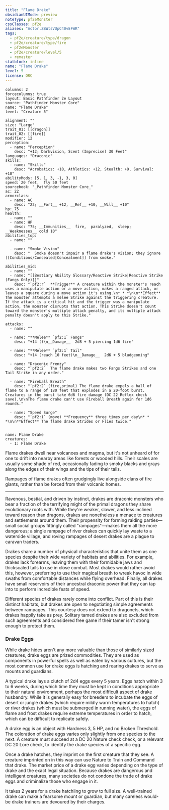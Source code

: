```yaml
---
title: "Flame Drake"
obsidianUIMode: preview
noteType: pf2eMonster
cssClasses: pf2e
aliases: "Actor.ZBWtsVUpC40vEFWR" 
tags:
  - pf2e/creature/type/dragon
  - pf2e/creature/type/fire
  - pf2eMonster
  - pf2e/creature/level/5
  - remaster
statblock: inline
name: "Flame Drake"
level: 5
license: ORC
---
```


```statblock
columns: 2
forcecolumns: true
layout: Basic Pathfinder 2e Layout
source: "Pathfinder Monster Core"
name: "Flame Drake"
level: "Creature 5"

alignment: ""
size: "Large"
trait_01: [[dragon]]
trait_02: [[fire]]
modifier: 12
perception:
  - name: "Perception"
    desc: "+12; Darkvision, Scent (Imprecise) 30 Feet"
languages: "Draconic"
skills:
  - name: "Skills"
    desc: "Acrobatics: +10, Athletics: +12, Stealth: +9, Survival: +10"
abilityMods: [5, 1, 3, -1, 3, 0]
speed: 20 feet,  fly 50 feet
sourcebook: "_Pathfinder Monster Core_"
ac: 22
armorclass:
  - name: AC
    desc: "22; __Fort__ +12, __Ref__ +10, __Will__ +10"
hp: 75
health:
  - name: ""
  - name: HP
    desc: "75; __Immunities__  fire,  paralyzed,  sleep; __Weaknesses__ cold 10"
abilities_top:
  - name: ""

  - name: "Smoke Vision"
    desc: "  Smoke doesn't impair a flame drake's vision; they ignore [[Conditions/Concealed|Concealment]] from smoke."

abilities_mid:
  - name: ""
  - name: "[[Bestiary Ability Glossary/Reactive Strike|Reactive Strike (Fangs Only)]]"
    desc: "`pf2:r`  **Trigger** A creature within the monster's reach uses a manipulate action or a move action, makes a ranged attack, or leaves a square during a move action it's using.\n* * *\n\n**Effect** The monster attempts a melee Strike against the triggering creature. If the attack is a critical hit and the trigger was a manipulate action, the monster disrupts that action. This Strike doesn't count toward the monster's multiple attack penalty, and its multiple attack penalty doesn't apply to this Strike."

attacks:
  - name: ""

  - name: "**Melee** `pf2:1` Fangs"
    desc: "+14 ()\n__Damage__  2d8 + 5 piercing 1d6 fire"

  - name: "**Melee** `pf2:1` Tail"
    desc: "+14 (reach 10 feet)\n__Damage__  2d6 + 5 bludgeoning"

  - name: "Draconic Frenzy"
    desc: "`pf2:2`  The flame drake makes two Fangs Strikes and one Tail Strike in any order."

  - name: "Fireball Breath"
    desc: "`pf2:2` (fire,primal) The flame drake expels a ball of flame to a range of 180 feet that explodes in a 20-foot burst. Creatures in the burst take 6d6 fire damage (DC 22 Reflex check save).\n\nThe flame drake can't use Fireball Breath again for 1d6 rounds."

  - name: "Speed Surge"
    desc: "`pf2:1` (move) **Frequency** three times per day\n* * *\n\n**Effect** The flame drake Strides or Flies twice."
 
```

```encounter-table
name: Flame Drake
creatures:
  - 1: Flame Drake
```



Flame drakes dwell near volcanoes and magma, but it's not unheard of for one to drift into nearby areas like forests or wooded hills. Their scales are usually some shade of red, occasionally fading to smoky blacks and grays along the edges of their wings and the tips of their tails.

Rampages of flame drakes often grudgingly live alongside clans of fire giants, rather than be forced from their volcanic homes.

* * *

Ravenous, bestial, and driven by instinct, drakes are draconic monsters who bear a fraction of the terrifying might of the primal dragons they share evolutionary roots with. While they're weaker, slower, and less inclined toward reason than dragons, drakes are nonetheless a menace to creatures and settlements around them. Their propensity for forming raiding parties—small social groups fittingly called "rampages"—makes them all the more dangerous; a single rampage of river drakes can quickly lay waste to a waterside village, and roving rampages of desert drakes are a plague to caravan traders.

Drakes share a number of physical characteristics that unite them as one species despite their wide variety of habitats and abilities. For example, drakes lack forearms, leaving them with their formidable jaws and thickscaled tails to use in close combat. Most drakes would rather avoid this, however, preferring to use their magical breath to wreak havoc in wide swaths from comfortable distances while flying overhead. Finally, all drakes have small reservoirs of their ancestral draconic power that they can tap into to perform incredible feats of speed.

Different species of drakes rarely come into conflict. Part of this is their distinct habitats, but drakes are open to negotiating simple agreements between rampages. This courtesy does not extend to dragonets, which drakes happily take as prey. Solitary tamed drakes are also excluded from such agreements and considered free game if their tamer isn't strong enough to protect them.

### Drake Eggs

While drake hides aren't any more valuable than those of similarly sized creatures, drake eggs are prized commodities. They are used as components in powerful spells as well as eaten by various cultures, but the most common use for drake eggs is hatching and rearing drakes to serve as mounts and guardians.

A typical drake lays a clutch of 2d4 eggs every 5 years. Eggs hatch within 3 to 6 weeks, during which time they must be kept in conditions appropriate to their natural environment, perhaps the most difficult aspect of drake husbandry. While it is generally easy for breeders to incubate the eggs of desert or jungle drakes (which require mildly warm temperatures to hatch) or river drakes (which must be submerged in running water), the eggs of flame and frost drakes require extreme temperatures in order to hatch, which can be difficult to replicate safely.

A drake egg is an object with Hardness 3, 5 HP, and no Broken Threshold. The coloration of drake eggs varies only slightly from one species to the next. A creature must succeed at a DC 20 Nature check check, or a relevant DC 20 Lore check, to identify the drake species of a specific egg.

Once a drake hatches, they imprint on the first creature that they see. A creature imprinted on in this way can use Nature to Train and Command that drake. The market price of a drake egg varies depending on the type of drake and the exact legal situation. Because drakes are dangerous and intelligent creatures, many societies do not condone the trade of drake eggs and criminalize those who engage in it.

It takes 2 years for a drake hatchling to grow to full size. A well-trained drake can make a fearsome mount or guardian, but many careless would-be drake trainers are devoured by their charges.
